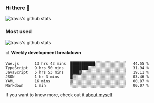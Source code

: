 ### Hi there 👋

<!--
**HondryTravis/HondryTravis** is a ✨ _special_ ✨ repository because its `README.md` (this file) appears on your GitHub profile.

Here are some ideas to get you started:

- 🔭 I’m currently working on ...
- 🌱 I’m currently learning ...
- 👯 I’m looking to collaborate on ...
- 🤔 I’m looking for help with ...
- 💬 Ask me about ...
- 📫 How to reach me: ...
- 😄 Pronouns: ...
- ⚡ Fun fact: ...
-->

![travis's github stats](https://github-readme-stats.vercel.app/api?username=HondryTravis&hide=stars)
### Most used
![travis's github stats](https://github-readme-stats.anuraghazra1.vercel.app/api/top-langs/?username=HondryTravis&layout=compact&hide_title=true)

📊 **Weekly development breakdown**

<!--START_SECTION:waka-->

```text
Vue.js       13 hrs 43 mins  ███████████░░░░░░░░░░░░░░   44.55 %
TypeScript   9 hrs 50 mins   ████████░░░░░░░░░░░░░░░░░   31.94 %
JavaScript   5 hrs 53 mins   ████▓░░░░░░░░░░░░░░░░░░░░   19.11 %
JSON         1 hr 3 mins     █░░░░░░░░░░░░░░░░░░░░░░░░   03.46 %
YAML         16 mins         ▒░░░░░░░░░░░░░░░░░░░░░░░░   00.87 %
Markdown     1 min           ░░░░░░░░░░░░░░░░░░░░░░░░░   00.07 %
```

<!--END_SECTION:waka-->

If you want to know more, check out it [about myself](https://hondrytravis.github.io/)
